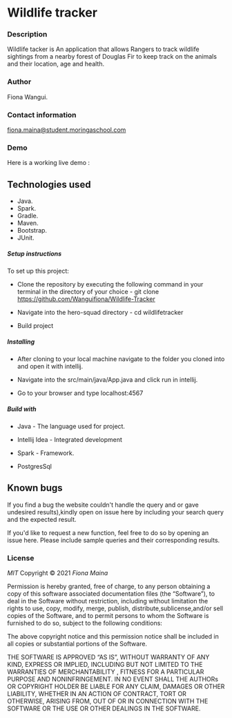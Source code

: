 # Wildlife tracker

### Description

Wildlife tacker is An application that allows Rangers to track wildlife sightings from  a nearby forest of Douglas Fir to keep track on the animals and their location, age and health.

### Author

Fiona Wangui.

### Contact information

fiona.maina@student.moringaschool.com

### Demo
Here is a working live demo : 

## Technologies used
* Java.
* Spark.
* Gradle.
* Maven.
* Bootstrap.
* JUnit.

##### Setup instructions

To set up this project:

* Clone the repository by executing the following command in your terminal in the directory of your choice -  git clone https://github.com/Wanguifiona/Wildlife-Tracker
* Navigate into the hero-squad directory - cd wildlifetracker

* Build project

##### Installing
* After cloning to your local machine navigate to the folder you cloned into and open it with intellij.

* Navigate into the src/main/java/App.java and click run in intellij.

* Go to your browser and type localhost:4567


##### Build with

* Java - The language used for project.

* Intellij Idea - Integrated development

* Spark - Framework.
 
* PostgresSql

## Known bugs

If you find a bug the website couldn't handle the query and or gave undesired results),kindly open on issue here by including your search query and the expected result.

If you'd like to request a new function, feel free to do so by opening an issue here. Please include sample queries and their corresponding results.

### License

*MIT*
Copyright © 2021 *Fiona Maina*

Permission is hereby granted, free of charge, to any person obtaining a copy of this software associated documentation files (the “Software”), to deal in the Software without restriction, including without limitation the rights to use, copy, modify, merge, publish, distribute,sublicense,and/or sell copies of the Software, and to permit persons to whom the Software is furnished to do so, subject to the following conditions:

The above copyright notice and this permission notice shall be included in all copies or substantial portions of the Software.

THE SOFTWARE IS APPROVED “AS IS”, WITHOUT WARRANTY OF ANY KIND, EXPRESS OR IMPLIED, INCLUDING BUT NOT LIMITED TO THE WARRANTIES OF MERCHANTABILITY , FITNESS FOR A PARTICULAR PURPOSE AND NONINFRINGEMENT. IN NO EVENT SHALL THE AUTHORs OR COPYRIGHT HOLDER BE LIABLE FOR ANY CLAIM, DAMAGES OR OTHER LIABILITY, WHETHER IN AN ACTION OF CONTRACT, TORT OR OTHERWISE, ARISING FROM, OUT OF OR IN CONNECTION WITH THE SOFTWARE OR THE USE OR OTHER DEALINGS IN THE SOFTWARE.

